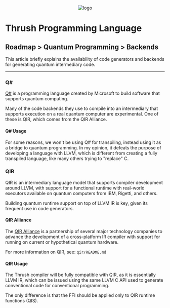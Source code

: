 <p align="center">
  <img src= "https://github.com/thrushlang/thrushc/blob/master/assets/thrushlang-v1.6.png" alt= "logo" style= "width: 2hv; height: 2hv;"> </img>
</p>

# Thrush Programming Language

## Roadmap > Quantum Programming > Backends

This article briefly explains the availability of code generators and backends for generating quantum intermediary code.

------------------

### Q#

[Q#](https://github.com/microsoft/qsharp) is a programming language created by Microsoft to build software that supports quantum computing.

Many of the code backends they use to compile into an intermediary that supports execution on a real quantum computer are experimental. One of these is QIR, which comes from the QIR Alliance.

#### Q# Usage

For some reasons, we won't be using Q# for transpiling, instead using it as a bridge to quantum programming. In my opinion, it defeats the purpose of developing a language with LLVM, which is different from creating a fully transpiled language, like many others trying to "replace" C.

### QIR 

QIR is an intermediary language model that supports compiler development around LLVM, with support for a functional runtime with real-world executors available on quantum computers from IBM, Rigetti, and others.

Building quantum runtime support on top of LLVM IR is key, given its frequent use in code generators.

#### QIR Alliance

The [QIR Alliance](https://www.qir-alliance.org/) is a partnership of several major technology companies to advance the development of a cross-platform IR compiler with support for running on current or hypothetical quantum hardware.

For more information on QIR, see: `qir/README.md`

#### QIR Usage

The Thrush compiler will be fully compatible with QIR, as it is essentially LLVM IR, which can be issued using the same LLVM C API used to generate conventional code for conventional programming.

The only difference is that the FFI should be applied only to QIR runtime functions (QIS).